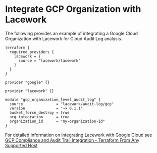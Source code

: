 # Integrate GCP Organization with Lacework
The following provides an example of integrating a Google Cloud Organization with Lacework for Cloud Audit Log analysis.

```hcl
terraform {
  required_providers {
    lacework = {
      source = "lacework/lacework"
    }
  }
}

provider "google" {}

provider "lacework" {}

module "gcp_organization_level_audit_log" {
  source               = "lacework/audit-log/gcp"
  version              = "~> 0.1.1"
  bucket_force_destroy = true
  org_integration      = true
  organization_id      = "my-organization-id"
}
```

For detailed information on integrating Lacework with Google Cloud see [GCP Compliance and Audit Trail Integration - Terraform From Any Supported Host](https://support.lacework.com/hc/en-us/articles/360057065094-GCP-Compliance-and-Audit-Trail-Integration-Terraform-From-Any-Supported-Host)
